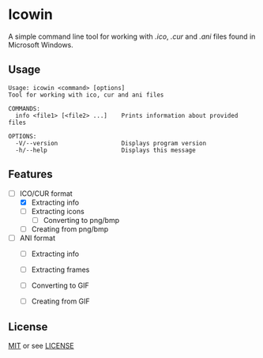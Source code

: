 
# Icowin

A simple command line tool for working with *.ico*, *.cur* and *.ani* files found in Microsoft Windows.

## Usage
```
Usage: icowin <command> [options]
Tool for working with ico, cur and ani files

COMMANDS:
  info <file1> [<file2> ...]    Prints information about provided files

OPTIONS:
  -V/--version                  Displays program version
  -h/--help                     Displays this message
```

## Features

- [ ] ICO/CUR format
    - [x] Extracting info 
    - [ ] Extracting icons
       - [ ] Converting to png/bmp
    - [ ] Creating from png/bmp
- [ ] ANI format
    - [ ] Extracting info
    - [ ] Extracting frames
    - [ ] Converting to GIF
    - [ ] Creating from GIF


## License

[MIT](https://choosealicense.com/licenses/mit/) or see [LICENSE](./LICENSE)


